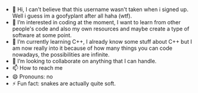 - 👋 Hi, I can't believe that this username wasn't taken when i signed up. Well i guess im a goofyplant after all haha (wtf).
- 👀 I’m interested in coding at the moment, I want to learn from other people's code and also my own resources and maybe create a type of software at some point.
- 🌱 I’m currently learning C++, I already know some stuff about C++ but I am now really into it because of how many things you can code nowadays, the possibilities are infinite.
- 💞️ I’m looking to collaborate on anything that I can handle.
- 📫 How to reach me 
- 😄 Pronouns: no
- ⚡ Fun fact: snakes are actually quite soft.

<!---
goofyplant/goofyplant is a ✨ special ✨ repository because its `README.md` (this file) appears on your GitHub profile.
You can click the Preview link to take a look at your changes.
--->
